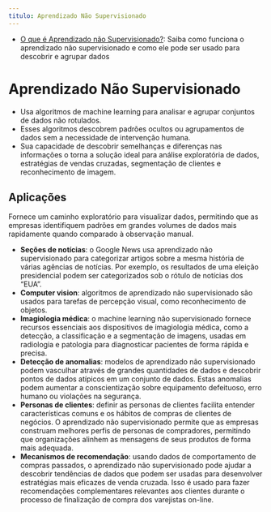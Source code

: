 ```yaml
---
titulo: Aprendizado Não Supervisionado
---
```

- [O que é Aprendizado não Supervisionado?](https://www.ibm.com/br-pt/topics/unsupervised-learning): Saiba como funciona o aprendizado não supervisionado e como ele pode ser usado para descobrir e agrupar dados

# Aprendizado Não Supervisionado

- Usa algoritmos de machine learning para analisar e agrupar conjuntos de dados não rotulados.
- Esses algoritmos descobrem padrões ocultos ou agrupamentos de dados sem a necessidade de intervenção humana.
- Sua capacidade de descobrir semelhanças e diferenças nas informações o torna a solução ideal para análise exploratória de dados, estratégias de vendas cruzadas, segmentação de clientes e reconhecimento de imagem.

## Aplicações

Fornece um caminho exploratório para visualizar dados, permitindo que as empresas identifiquem padrões em grandes volumes de dados mais rapidamente quando comparado à observação manual.

- **Seções de notícias**: o Google News usa aprendizado não supervisionado para categorizar artigos sobre a mesma história de várias agências de notícias. Por exemplo, os resultados de uma eleição presidencial podem ser categorizados sob o rótulo de notícias dos “EUA”.
- **Computer vision**: algoritmos de aprendizado não supervisionado são usados para tarefas de percepção visual, como reconhecimento de objetos.  
- **Imagiologia médica**: o machine learning não supervisionado fornece recursos essenciais aos dispositivos de imagiologia médica, como a detecção, a classificação e a segmentação de imagens, usadas em radiologia e patologia para diagnosticar pacientes de forma rápida e precisa.
- **Detecção de anomalias**: modelos de aprendizado não supervisionado podem vasculhar através de grandes quantidades de dados e descobrir pontos de dados atípicos em um conjunto de dados. Estas anomalias podem aumentar a conscientização sobre equipamento defeituoso, erro humano ou violações na segurança.
- **Personas de clientes**: definir as personas de clientes facilita entender características comuns e os hábitos de compras de clientes de negócios. O aprendizado não supervisionado permite que as empresas construam melhores perfis de personas de compradores, permitindo que organizações alinhem as mensagens de seus produtos de forma mais adequada.
- **Mecanismos de recomendação**: usando dados de comportamento de compras passados, o aprendizado não supervisionado pode ajudar a descobrir tendências de dados que podem ser usadas para desenvolver estratégias mais eficazes de venda cruzada. Isso é usado para fazer recomendações complementares relevantes aos clientes durante o processo de finalização de compra dos varejistas on-line.
